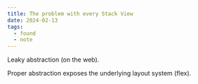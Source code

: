 ```yaml
---
title: The problem with every Stack View
date: 2024-02-13
tags:
  - found
  - note
---
```


Leaky abstraction (on the web).

Proper abstraction exposes the underlying layout system (flex).
